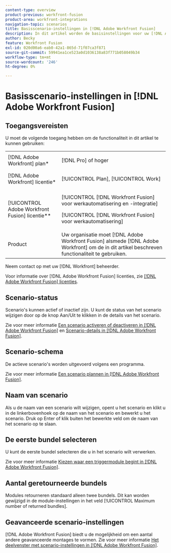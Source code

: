 ```yaml
---
content-type: overview
product-previous: workfront-fusion
product-area: workfront-integrations
navigation-topic: scenarios
title: Basisscenario-instellingen in [!DNL Adobe Workfront Fusion]
description: In dit artikel worden de basisinstellingen voor uw [!DNL Adobe Workfront Fusion] scenario's.
author: Becky
feature: Workfront Fusion
exl-id: 020d00a6-eab0-42a1-865d-71f07ca3f871
source-git-commit: 59941ea1ce523a0d1036138a83f771b058049b34
workflow-type: tm+mt
source-wordcount: '246'
ht-degree: 0%

---
```


# Basisscenario-instellingen in [!DNL Adobe Workfront Fusion]

## Toegangsvereisten

U moet de volgende toegang hebben om de functionaliteit in dit artikel te kunnen gebruiken:

<table style="table-layout:auto">  
 <col> 
 <col> 
 <tbody> 
  <tr> 
    <td role="rowheader">[!DNL Adobe Workfront] plan*</td> 
   <td> <p>[!DNL Pro] of hoger</p> </td> 
  </tr> 
  <tr data-mc-conditions=""> 
   <td role="rowheader">[!DNL Adobe Workfront] licentie*</td> 
   <td> <p>[!UICONTROL Plan], [!UICONTROL Work]</p> </td> 
  </tr> 
  <tr> 
   <td role="rowheader">[!UICONTROL Adobe Workfront Fusion] licentie**</td> 
   <td> <p>[!UICONTROL [!DNL Workfront Fusion] voor werkautomatisering en -integratie] </p><p>[!UICONTROL [!DNL Workfront Fusion] voor werkautomatisering] </p>  </td> 
  </tr> 
  <tr> 
   <td role="rowheader">Product</td> 
   <td>Uw organisatie moet [!DNL Adobe Workfront Fusion] alsmede [!DNL Adobe Workfront] om de in dit artikel beschreven functionaliteit te gebruiken.</td> 
  </tr> 
 </tbody> 
</table>

Neem contact op met uw [!DNL Workfront] beheerder.

Voor informatie over [!DNL Adobe Workfront Fusion] licenties, zie [[!DNL Adobe Workfront Fusion] licenties](../../workfront-fusion/get-started/license-automation-vs-integration.md).

## Scenario-status

Scenario&#39;s kunnen actief of inactief zijn. U kunt de status van het scenario wijzigen door op de knop Aan/Uit te klikken in de details van het scenario.

Zie voor meer informatie [Een scenario activeren of deactiveren in [!DNL Adobe Workfront Fusion]](../../workfront-fusion/scenarios/activate-or-inactivate-scenario.md) en [Scenario-details in [!DNL Adobe Workfront Fusion]](../../workfront-fusion/scenarios/scenario-detail.md).

## Scenario-schema

De actieve scenario&#39;s worden uitgevoerd volgens een programma.

Zie voor meer informatie [Een scenario plannen in [!DNL Adobe Workfront Fusion]](../../workfront-fusion/scenarios/schedule-a-scenario.md).

## Naam van scenario

Als u de naam van een scenario wilt wijzigen, opent u het scenario en klikt u in de linkerbovenhoek op de naam van het scenario en bewerkt u het scenario. Druk op Enter of klik buiten het bewerkte veld om de naam van het scenario op te slaan.

## De eerste bundel selecteren

U kunt de eerste bundel selecteren die u in het scenario wilt verwerken.

Zie voor meer informatie [Kiezen waar een triggermodule begint in [!DNL Adobe Workfront Fusion]](../../workfront-fusion/modules/choose-where-trigger-module-starts.md).

## Aantal geretourneerde bundels

Modules retourneren standaard alleen twee bundels. Dit kan worden gewijzigd in de module-instellingen in het veld [!UICONTROL Maximum number of returned bundles].

## Geavanceerde scenario-instellingen

[!DNL Adobe Workfront Fusion] biedt u de mogelijkheid om een aantal andere geavanceerde montages te vormen. Zie voor meer informatie [Het deelvenster met scenario-instellingen in [!DNL Adobe Workfront Fusion]](../../workfront-fusion/scenarios/scenario-settings-panel.md).
